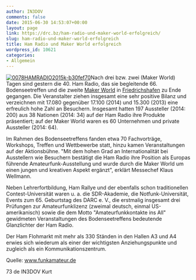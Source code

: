 ```yaml
---
author: IN3DOV
comments: false
date: 2015-06-30 14:53:07+00:00
layout: page
link: https://drc.bz/ham-radio-und-maker-world-erfolgreich/
slug: ham-radio-und-maker-world-erfolgreich
title: Ham Radio und Maker World erfolgreich
wordpress_id: 10621
categories:
- Allgemein
---
```


[![0078HAMRADIO2015k-b30fef70](https://drc.bz/wp-content/uploads/2015/06/0078HAMRADIO2015k-b30fef70.jpg)](https://drc.bz/wp-content/uploads/2015/06/0078HAMRADIO2015k-b30fef70.jpg)Nach drei bzw. zwei (Maker World) Tagen sind gestern die 40. Ham Radio, das sie begleitende 66. Bodenseetreffen und die zweite [Maker](http://www.maker-world.de/)[ World](http://www.maker-world.de/) in [Friedrichshafen](http://www.hamradio-friedrichshafen.de/) zu Ende gegangen. Die Veranstalter ziehen insgesamt eine sehr positive Bilanz und verzeichnen mit 17.080 gegenüber 17.100 (2014) und 15.300 (2013) eine erfreulich hohe Zahl an Besuchern. Insgesamt hatten 197 Aussteller (2014: 200) aus 38 Nationen (2014: 34) auf der Ham Radio ihre Produkte präsentiert; auf der Maker World waren es 60 Unternehmen und private Aussteller (2014: 64).


Im Rahmen des Bodenseetreffens fanden etwa 70 Fachvorträge, Workshops, Treffen und Wettbewerbe statt, hinzu kamen Veranstaltungen auf der Aktionsbühne. "Mit dem hohen Grad an Internationalität bei Ausstellern wie Besuchern bestätigt die Ham Radio ihre Position als Europas führende Amateurfunk-Ausstellung und wurde durch die Maker World um einen jungen und kreativen Aspekt ergänzt", erklärt Messechef Klaus Wellmann.

Neben Lehrerfortbildung, Ham Rallye und der ebenfalls schon traditionellen Contest-Universität waren u. a. die SDR-Akademie, die Notfunk-Universität, Events zum 65. Geburtstag des DARC e. V., die erstmalig insgesamt drei Prüfungen zur Amateurfunklizenz (zweimal deutsch, einmal US-amerikanisch) sowie die dem Motto "Amateurfunkkontakte ins All" gewidmeten Veranstaltungen des Bodenseetreffens bedeutende Glanzlichter der Ham Radio.

Der Ham Flohmarkt mit mehr als 330 Ständen in den Hallen A3 und A4 erwies sich wiederum als einer der wichtigsten Anziehungspunkte und zugleich als ein Kommunikationszentrum.

Quelle: www.funkamateur.de


73 de IN3DOV Kurt
